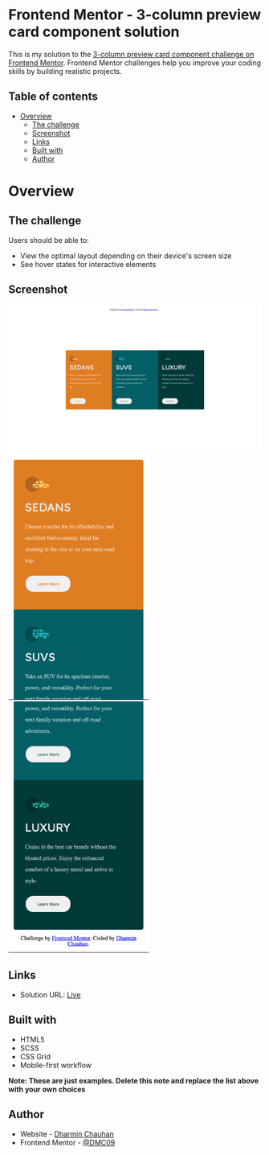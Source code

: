 # Frontend Mentor - 3-column preview card component solution

This is my solution to the [3-column preview card component challenge on Frontend Mentor](https://www.frontendmentor.io/challenges/3column-preview-card-component-pH92eAR2-). Frontend Mentor challenges help you improve your coding skills by building realistic projects.

## Table of contents

- [Overview](#overview)
  - [The challenge](#the-challenge)
  - [Screenshot](#screenshot)
  - [Links](#links)
  - [Built with](#built-with)
  - [Author](#author)


# Overview

## The challenge

Users should be able to:

- View the optimal layout depending on their device's screen size
- See hover states for interactive elements

## Screenshot

<img src="https://raw.githubusercontent.com/DMC09/FrontEndMentor_Three-Cards/main/images/Desktop.png" alt="Desktop solution" width="600"/>
<img src="https://raw.githubusercontent.com/DMC09/FrontEndMentor_Three-Cards/main/images/Mobile_1.png" alt="Mobile Solution first"  height="500px"/>
<img src="https://raw.githubusercontent.com/DMC09/FrontEndMentor_Three-Cards/main/images/Mobile_2.png" alt="Mobile Solution second"  height="500px"/>


## Links

- Solution URL: [Live](https://your-solution-url.com)

## Built with

- HTML5
- SCSS
- CSS Grid
- Mobile-first workflow


**Note: These are just examples. Delete this note and replace the list above with your own choices**






## Author

- Website - [Dharmin Chauhan](https://www.dharminchauhan.com)
- Frontend Mentor - [@DMC09](https://www.frontendmentor.io/profile/DMC09)
